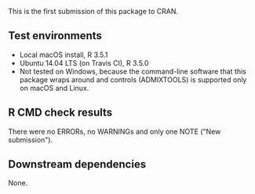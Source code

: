 This is the first submission of this package to CRAN.

## Test environments

* Local macOS install, R 3.5.1
* Ubuntu 14.04 LTS (on Travis CI), R 3.5.0
* Not tested on Windows, because the command-line software that this package
  wraps around and controls (ADMIXTOOLS) is supported only on macOS and Linux.

## R CMD check results

There were no ERRORs, no WARNINGs and only one NOTE ("New submission").

## Downstream dependencies

None.

